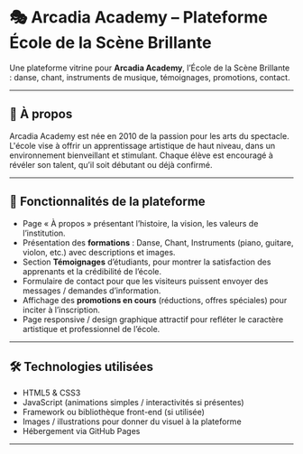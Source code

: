 # 🎭 Arcadia Academy – Plateforme École de la Scène Brillante

Une plateforme vitrine pour **Arcadia Academy**, l’École de la Scène Brillante : danse, chant, instruments de musique, témoignages, promotions, contact.

---

## 🌟 À propos

Arcadia Academy est née en 2010 de la passion pour les arts du spectacle. L'école vise à offrir un apprentissage artistique de haut niveau, dans un environnement bienveillant et stimulant. Chaque élève est encouragé à révéler son talent, qu’il soit débutant ou déjà confirmé.  

---

## 🏫 Fonctionnalités de la plateforme

- Page « À propos » présentant l’histoire, la vision, les valeurs de l’institution.  
- Présentation des **formations** : Danse, Chant, Instruments (piano, guitare, violon, etc.) avec descriptions et images.  
- Section **Témoignages** d’étudiants, pour montrer la satisfaction des apprenants et la crédibilité de l’école.  
- Formulaire de contact pour que les visiteurs puissent envoyer des messages / demandes d’information.  
- Affichage des **promotions en cours** (réductions, offres spéciales) pour inciter à l’inscription.  
- Page responsive / design graphique attractif pour refléter le caractère artistique et professionnel de l’école.

---

## 🛠 Technologies utilisées

- HTML5 & CSS3  
- JavaScript (animations simples / interactivités si présentes)  
- Framework ou bibliothèque front-end (si utilisée)  
- Images / illustrations pour donner du visuel à la plateforme  
- Hébergement via GitHub Pages  

---
